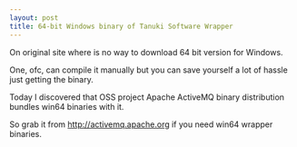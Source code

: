 ```yaml
---
layout: post
title: 64-bit Windows binary of Tanuki Software Wrapper
---
```


On original site where is no way to download 64 bit version for Windows.

One, ofc, can compile it manually but you can save yourself a lot of hassle just getting the binary.

Today I discovered that OSS project Apache ActiveMQ binary distribution bundles win64 binaries with it.

So grab it from http://activemq.apache.org if you need win64 wrapper binaries.
